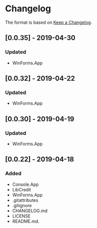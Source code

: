 # Changelog

The format is based on [Keep a Changelog](https://keepachangelog.com/en/1.0.0/).

## [0.0.35] - 2019-04-30
### Updated
- WinForms.App

## [0.0.32] - 2019-04-22
### Updated
- WinForms.App

## [0.0.30] - 2019-04-19
### Updated
- WinForms.App

## [0.0.22] - 2019-04-18
### Added
- Console.App
- LibCredit
- WinForms.App
- .gitattributes
- .gitignore
- CHANGELOG.md
- LICENSE
- README.md.
